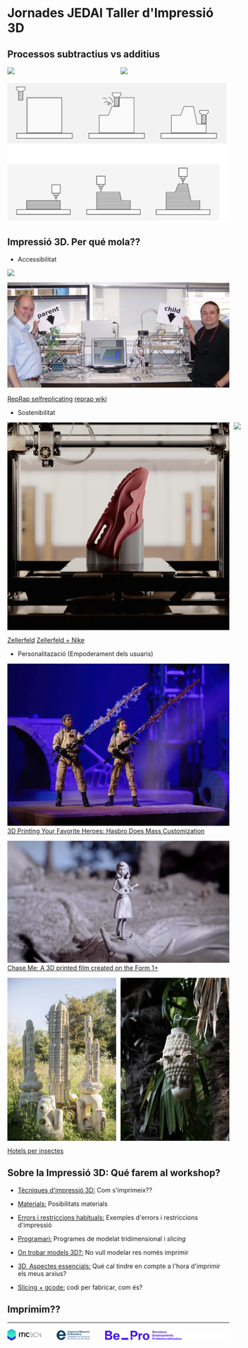 # Jornades JEDAI Taller d'Impressió 3D


## Processos subtractius vs additius

<div style="display: flex; gap: 10px;">
  <img src="IMG/VIDEO_CNC.gif" width="49%" />
  <img src="IMG/ROBOT.gif" width="49%" />
</div>

![Processos subtractius vs additius](./IMG/subsvsadd.png)

## Impressió 3D. Per qué mola??

  - Accessibilitat

<div style="display: flex; gap: 10px;">
  <img src="IMG/reprap.gif" width="100%" />
</div>

![](IMG/father-child.png)

[RepRap selfreplicating](http://fab.cba.mit.edu/classes/865.18/replication/Jones.pdf)
[reprap wiki](https://reprap.org/wiki/About)
  - Sostenibilitat

<div style="display: flex; gap: 10px;">
  <img src="IMG/Nike.png" height=470px />
  <img src="IMG/Nikeprinting.gif" height=470px />
</div>

[Zellerfeld](https://www.zellerfeld.com/)
[Zellerfeld + Nike](https://about.nike.com/en/newsroom/releases/nike-sneaker-culture-complexcon)
  - Personalitazació (Empoderament dels usuaris)

[![IMAGE ALT TEXT HERE](IMG/action_figures.png)](https://www.youtube.com/watch?v=b0eHpUR6F5I&t)
[3D Printing Your Favorite Heroes: Hasbro Does Mass Customization](https://formlabs.com/blog/formlabs-hasbro-3d-printing-mass-customization/)

[![IMAGE ALT TEXT HERE](IMG/3dfilm.png)](https://www.youtube.com/watch?v=RLS_jA9s8J4&t)
[Chase Me: A 3D printed film created on the Form 1+](https://formlabs.com/blog/chase-me-3d-printed-film/)

<div style="display: flex; gap: 10px;">
  <img src="IMG/hotels_1.png" width="49%" />
  <img src="IMG/hotels_2.png" width="49%" />
</div>

[Hotels per insectes](https://www.3dwasp.com/en/3d-printed-ceramic-sculptures-to-house-insects/)

## Sobre la Impressió 3D: Qué farem al workshop?

 - [Tècniques d'impressió 3D:](DOCUMENTS/1_TÈCNIQUES.md) Com s'imprimeix??
 
 - [Materials:](DOCUMENTS/MATERIALS.md) Posibilitats materials

 - [Errors i restriccions habituals:](DOCUMENTS/2_ERRORS+RESTRICCIONS.md) Exemples d'errors i restriccions d'impressió

 - [Programari:](DOCUMENTS/PROGRAMARI.md) Programes de modelat tridimensional i *slicing*

 - [On trobar models 3D?:](DOCUMENTS/PÀG3D.md) No vull modelar res només imprimir

 - [3D, Aspectes essencials:](DOCUMENTS/MALLES.md) Qué cal tindre en compte a l'hora d'imprimir els meus arxius?

 - [Slicing + gcode:](DOCUMENTS/FORMATES.md) codi per fabricar, com és?

##  Imprimim??

---
<p align="left">
  <img alt="Light" src="./IMG/LOGOS/logoITICBCN.png" width="15%">
&nbsp; &nbsp; &nbsp; &nbsp;
  <img alt="Dark" src="./IMG/LOGOS/logo_CEB.png" width="15%">
&nbsp; &nbsp; &nbsp; &nbsp;
  <img alt="Dark" src="./IMG/LOGOS/footer-logos-white.svg" width="55%">
</p>